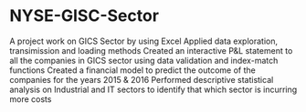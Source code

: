 # NYSE-GISC-Sector
A project work on GICS Sector by using Excel
Applied data exploration, transimission and loading methods
Created an interactive P&L statement to all the companies in GICS sector using data validation and index-match functions
Created a financial model to predict the outcome of the companies for the years 2015 & 2016
Performed descriptive statistical analysis on Industrial and IT sectors to identify that which sector is incurring more costs
